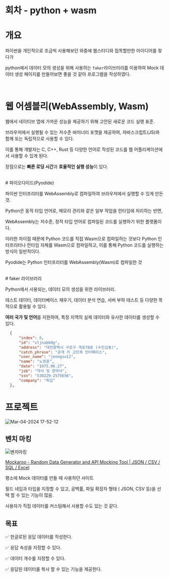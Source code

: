 # 회차 - python + wasm

# 개요

파이썬을 개인적으로 조금씩 사용해보던 와중에 웹스터디와 접목할만한 아이디어를 찾다가

python에서 데이터 모의 생성을 위해 사용하는 `faker`라이브러리를 이용하여 Mock 데이터 생성 페이지를 만들어보면 좋을 것 같아 프로그램을 작성하였다.

<br />

# 웹 어셈블리(WebAssembly, Wasm)

웹에서 네이티브 앱에 가까운 성능을 제공하기 위해 고안된 새로운 코드 실행 표준.

브라우저에서 실행될 수 있는 저수준 바이너리 포맷을 제공하여, 자바스크립트(JS)와 함께 또는 독립적으로 사용할 수 있다.

이를 통해 개발자는 C, C++, Rust 등 다양한 언어로 작성된 코드를 웹 어플리케이션에서 사용할 수 있게 된다.

장점으로는 **빠른 로딩 시간**과 **효율적인 실행 성능**이 있다.

<br />
# 파이오다이드(Pyodide)

파이썬 인터프리터를 WebAssembly로 컴파일하여 브라우저에서 실행할 수 있게 만든 것.

Python은 동적 타입 언어로, 메모리 관리와 같은 일부 작업을 런타임에 처리하는 반면,

WebAssembly는 저수준, 정적 타입 언어로 컴파일된 코드를 실행하기 위한 플랫폼이다.

이러한 차이점 때문에 Python 코드를 직접 Wasm으로 컴파일하는 것보다 Python 인터프리터나 런타임 자체를 Wasm으로 컴파일하고, 이를 통해 Python 코드를 실행하는 방식이 일반적이다.

Pyodide는 Python 인터프리터를 WebAssembly(Wasm)로 컴파일한 것

<br />
# faker 라이브러리

Python에서 사용되는, 데이터 모의 생성을 위한 라이브러리.

테스트 데이터, 데이터베이스 채우기, 데이터 분석 연습, 서버 부하 테스트 등 다양한 목적으로 활용될 수 있다.

**여러 국가 및 언어**를 지원하여, 특정 지역의 실제 데이터와 유사한 데이터를 생성할 수 있다.

```json
  {
      "index": 0,
      "id": "vljnabk0g",
      "address": "대전광역시 구로구 개포78로 (수진김동)",
      "catch_phrase": "공개 키 고단계 인터페이스",
      "user_name": "jeongsu12",
      "name": "노정훈",
      "date": "1975.06.27",
      "job": "약사 및 한약사",
      "ssn": "530229-2575656",
      "company": "허김"
  },
```

# 프로젝트
![Mar-04-2024 17-52-12](https://github.com/didxodnr0769-bom/-Python-pyodide/assets/54312928/e5ad815c-a6f7-401a-b6c8-0f74c6e7b69a)



## 벤치 마킹
![벤치마킹](https://github.com/didxodnr0769-bom/-Python-pyodide/assets/54312928/52a3930f-4bad-4f4a-ad30-f01a15b89543)

[Mockaroo - Random Data Generator and API Mocking Tool | JSON / CSV / SQL / Excel](https://www.mockaroo.com/)

평소에 Mock 데이터를 만들 때 사용하던 사이트

필드 네임과 타입을 지정할 수 있고, 공백률, 파일 확장자 형태 ( JSON, CSV 등)을 선택 할 수 있는 기능이 많음.

사용자가 직접 데이터를 커스텀해서 사용할 수도 있는 것 같다.

## 목표

✅ 한글로된 응답 데이터를 작성한다.

✅ 응답 속성을 지정할 수 있다.

✅ 데이터 개수를 지정할 수 있다.

✅ 응답된 데이터를 복사 할 수 있는 기능을 제공한다.
